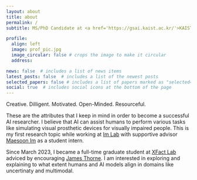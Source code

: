 ```yaml
---
layout: about
title: about
permalink: /
subtitle: MS/PhD Candidate at <a href='https://gsai.kaist.ac.kr/'>KAIST AI</a>

profile:
  align: left
  image: prof_pic.jpg
  image_circular: false # crops the image to make it circular
  address: 

news: false  # includes a list of news items
latest_posts: false  # includes a list of the newest posts
selected_papers: false # includes a list of papers marked as "selected={true}"
social: true  # includes social icons at the bottom of the page
---
```


Creative. Dilligent. Motivated. Open-Minded. Resourceful.

These are the attributes that I keep in mind in order to become a successful AI researcher. I believe that AI can assist humans to perform various tasks like simulating visual prosthetic devices for visually impaired people. This is my first research topic while working at <a href='https://imvisionlab.com/'>Im Lab</a> with supportive advisor <a href='https://scholar.google.com/citations?user=jidhBw0AAAAJ&hl=en'>Maesoon Im</a> as a student intern.

Since March 2023, I became a full-time graduate student at <a href='https://xfact.net/'>XFact Lab</a> adviced by encouraging <a href='https://scholar.google.com/citations?user=hao9RrgAAAAJ&hl=en&oi=ao'>James Thorne</a>. I am interested in exploring and explaining to what extent humans and AI models align in domains like uncertinaty and multimodal.

